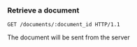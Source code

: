 ### Retrieve a document

```http
GET /documents/:document_id HTTP/1.1
```

The document will be sent from the server
